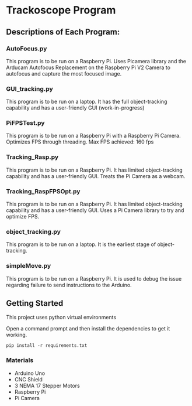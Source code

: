 # Trackoscope Program
  
## Descriptions of Each Program:

### AutoFocus.py
This program is to be run on a Raspberry Pi. Uses Picamera library and the Arducam Autofocus Replacement on the Raspberry Pi V2 Camera to autofocus and capture the most focused image.

### GUI_tracking.py
This program is to be run on a laptop. It has the full object-tracking capability and has a user-friendly GUI (work-in-progress)

### PiFPSTest.py
This program is to be run on a Raspberry Pi with a Raspberry Pi Camera. Optimizes FPS through threading. Max FPS achieved: 160 fps

### Tracking_Rasp.py
This program is to be run on a Raspberry Pi. It has limited object-tracking capability and has a user-friendly GUI. Treats the Pi Camera as a webcam.

### Tracking_RaspFPSOpt.py
This program is to be run on a Raspberry Pi. It has limited object-tracking capability and has a user-friendly GUI. Uses a Pi Camera library to try and optimize FPS.

### object_tracking.py
This program is to be run on a laptop. It is the earliest stage of object-tracking.

### simpleMove.py
This program is to be run on a Raspberry Pi. It is used to debug the issue regarding failure to send instructions to the Arduino.

## Getting Started
This project uses python virtual environments

Open a command prompt and then install the dependencies to get it working.

    pip install -r requirements.txt
    
    
### Materials
* Arduino Uno
* CNC Shield
* 3 NEMA 17 Stepper Motors
* Raspberry Pi
* Pi Camera


